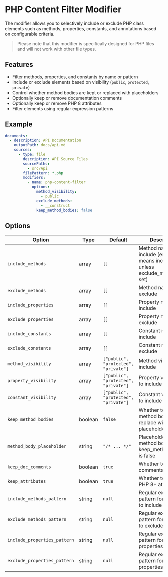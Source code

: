 # PHP Content Filter Modifier

The modifier allows you to selectively include or exclude PHP class elements such as methods, properties, constants, and
annotations based on configurable criteria.

> Please note that this modifier is specifically designed for PHP files and will not work with other file types.

## Features

- Filter methods, properties, and constants by name or pattern
- Include or exclude elements based on visibility (`public`, `protected`, `private`)
- Control whether method bodies are kept or replaced with placeholders
- Optionally keep or remove documentation comments
- Optionally keep or remove PHP 8 attributes
- Filter elements using regular expression patterns

## Example

```yaml
documents:
  - description: API Documentation
    outputPath: docs/api.md
    sources:
      - type: file
        description: API Source Files
        sourcePaths:
          - src/Api
        filePattern: *.php
        modifiers:
          - name: php-content-filter
            options:
              method_visibility:
                - public
              exclude_methods:
                - __construct
              keep_method_bodies: false
```

## Options

| Option                       | Type    | Default                              | Description                                                                     |
|------------------------------|---------|--------------------------------------|---------------------------------------------------------------------------------|
| `include_methods`            | array   | `[]`                                 | Method names to include (empty means include all unless exclude_methods is set) |
| `exclude_methods`            | array   | `[]`                                 | Method names to exclude                                                         |
| `include_properties`         | array   | `[]`                                 | Property names to include                                                       |
| `exclude_properties`         | array   | `[]`                                 | Property names to exclude                                                       |
| `include_constants`          | array   | `[]`                                 | Constant names to include                                                       |
| `exclude_constants`          | array   | `[]`                                 | Constant names to exclude                                                       |
| `method_visibility`          | array   | `["public", "protected", "private"]` | Method visibilities to include                                                  |
| `property_visibility`        | array   | `["public", "protected", "private"]` | Property visibilities to include                                                |
| `constant_visibility`        | array   | `["public", "protected", "private"]` | Constant visibilities to include                                                |
| `keep_method_bodies`         | boolean | `false`                              | Whether to keep method bodies or replace with placeholders                      |
| `method_body_placeholder`    | string  | `"/* ... */"`                        | Placeholder for method bodies when keep_method_bodies is false                  |
| `keep_doc_comments`          | boolean | `true`                               | Whether to keep doc comments                                                    |
| `keep_attributes`            | boolean | `true`                               | Whether to keep PHP 8+ attributes                                               |
| `include_methods_pattern`    | string  | `null`                               | Regular expression pattern for methods to include                               |
| `exclude_methods_pattern`    | string  | `null`                               | Regular expression pattern for methods to exclude                               |
| `include_properties_pattern` | string  | `null`                               | Regular expression pattern for properties to include                            |
| `exclude_properties_pattern` | string  | `null`                               | Regular expression pattern for properties to exclude                            |
